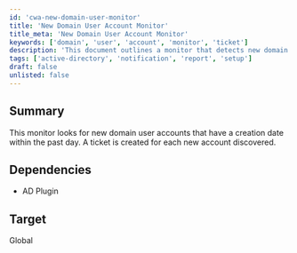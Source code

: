 ```yaml
---
id: 'cwa-new-domain-user-monitor'
title: 'New Domain User Account Monitor'
title_meta: 'New Domain User Account Monitor'
keywords: ['domain', 'user', 'account', 'monitor', 'ticket']
description: 'This document outlines a monitor that detects new domain user accounts created within the last day, automatically generating a ticket for each new account found. It requires the AD Plugin and targets a global scope.'
tags: ['active-directory', 'notification', 'report', 'setup']
draft: false
unlisted: false
---
```

## Summary

This monitor looks for new domain user accounts that have a creation date within the past day. A ticket is created for each new account discovered.

## Dependencies

- AD Plugin

## Target

Global


